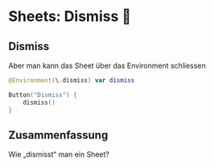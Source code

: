 # Sheets: Dismiss 📃

## Dismiss

Aber man kann das Sheet über das Environment schliessen

```swift
@Environment(\.dismiss) var dismiss
```

```swift
Button("Dismiss") {
    dismiss()
}
```

## Zusammenfassung
Wie „dismisst“ man ein Sheet?